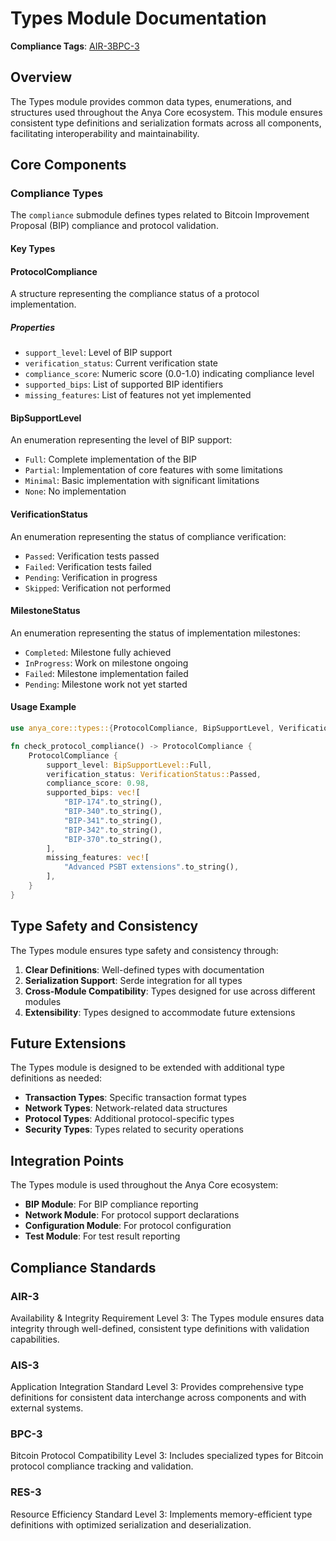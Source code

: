 # Types Module Documentation

**Compliance Tags**: [AIR-3][AIS-3][BPC-3][RES-3]

[AIS-3]: #ais-3 "Application Integration Standard Level 3"
[RES-3]: #res-3 "Resource Efficiency Standard Level 3"

## Overview

The Types module provides common data types, enumerations, and structures used throughout the Anya Core ecosystem. This module ensures consistent type definitions and serialization formats across all components, facilitating interoperability and maintainability.

## Core Components

### Compliance Types

The `compliance` submodule defines types related to Bitcoin Improvement Proposal (BIP) compliance and protocol validation.

#### Key Types

#### ProtocolCompliance

A structure representing the compliance status of a protocol implementation.

##### Properties

- `support_level`: Level of BIP support
- `verification_status`: Current verification state
- `compliance_score`: Numeric score (0.0-1.0) indicating compliance level
- `supported_bips`: List of supported BIP identifiers
- `missing_features`: List of features not yet implemented

#### BipSupportLevel

An enumeration representing the level of BIP support:

- `Full`: Complete implementation of the BIP
- `Partial`: Implementation of core features with some limitations
- `Minimal`: Basic implementation with significant limitations
- `None`: No implementation

#### VerificationStatus

An enumeration representing the status of compliance verification:

- `Passed`: Verification tests passed
- `Failed`: Verification tests failed
- `Pending`: Verification in progress
- `Skipped`: Verification not performed

#### MilestoneStatus

An enumeration representing the status of implementation milestones:

- `Completed`: Milestone fully achieved
- `InProgress`: Work on milestone ongoing
- `Failed`: Milestone implementation failed
- `Pending`: Milestone work not yet started

#### Usage Example

```rust
use anya_core::types::{ProtocolCompliance, BipSupportLevel, VerificationStatus};

fn check_protocol_compliance() -> ProtocolCompliance {
    ProtocolCompliance {
        support_level: BipSupportLevel::Full,
        verification_status: VerificationStatus::Passed,
        compliance_score: 0.98,
        supported_bips: vec![
            "BIP-174".to_string(),
            "BIP-340".to_string(),
            "BIP-341".to_string(),
            "BIP-342".to_string(),
            "BIP-370".to_string(),
        ],
        missing_features: vec![
            "Advanced PSBT extensions".to_string(),
        ],
    }
}
```

## Type Safety and Consistency

The Types module ensures type safety and consistency through:

1. **Clear Definitions**: Well-defined types with documentation
2. **Serialization Support**: Serde integration for all types
3. **Cross-Module Compatibility**: Types designed for use across different modules
4. **Extensibility**: Types designed to accommodate future extensions

## Future Extensions

The Types module is designed to be extended with additional type definitions as needed:

- **Transaction Types**: Specific transaction format types
- **Network Types**: Network-related data structures
- **Protocol Types**: Additional protocol-specific types
- **Security Types**: Types related to security operations

## Integration Points

The Types module is used throughout the Anya Core ecosystem:

- **BIP Module**: For BIP compliance reporting
- **Network Module**: For protocol support declarations
- **Configuration Module**: For protocol configuration
- **Test Module**: For test result reporting

## Compliance Standards

### AIR-3

Availability & Integrity Requirement Level 3: The Types module ensures data integrity through well-defined, consistent type definitions with validation capabilities.

### AIS-3

Application Integration Standard Level 3: Provides comprehensive type definitions for consistent data interchange across components and with external systems.

### BPC-3

Bitcoin Protocol Compatibility Level 3: Includes specialized types for Bitcoin protocol compliance tracking and validation.

### RES-3

Resource Efficiency Standard Level 3: Implements memory-efficient type definitions with optimized serialization and deserialization.
